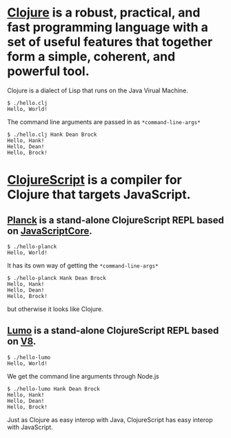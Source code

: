 # [Clojure](https://clojure.org/) is a robust, practical, and fast programming language with a set of useful features that together form a simple, coherent, and powerful tool.

Clojure is a dialect of Lisp that runs on the Java Virual Machine.

```
$ ./hello.clj 
Hello, World!
```

The command line arguments are passed in as `*command-line-args*`

```
$ ./hello.clj Hank Dean Brock
Hello, Hank!
Hello, Dean!
Hello, Brock!
```

# [ClojureScript](https://clojure.org/about/clojurescript) is a compiler for Clojure that targets JavaScript.

## [Planck](http://planck-repl.org/) is a stand-alone ClojureScript REPL based on [JavaScriptCore](https://webkit.org/).

```
$ ./hello-planck 
Hello, World!
```

It has its own way of getting the `*command-line-args*`

```
$ ./hello-planck Hank Dean Brock
Hello, Hank!
Hello, Dean!
Hello, Brock!
```

but otherwise it looks like Clojure.

## [Lumo](https://github.com/anmonteiro/lumo) is a stand-alone ClojureScript REPL based on [V8](https://nodejs.org/).


```
$ ./hello-lumo
Hello, World!
```

We get the command line arguments through Node.js

```
$ ./hello-lumo Hank Dean Brock
Hello, Hank!
Hello, Dean!
Hello, Brock!
```

Just as Clojure as easy interop with Java, ClojureScript has easy interop with JavaScript.
